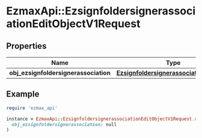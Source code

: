 # EzmaxApi::EzsignfoldersignerassociationEditObjectV1Request

## Properties

| Name | Type | Description | Notes |
| ---- | ---- | ----------- | ----- |
| **obj_ezsignfoldersignerassociation** | [**EzsignfoldersignerassociationRequest**](EzsignfoldersignerassociationRequest.md) |  | [optional] |

## Example

```ruby
require 'ezmax_api'

instance = EzmaxApi::EzsignfoldersignerassociationEditObjectV1Request.new(
  obj_ezsignfoldersignerassociation: null
)
```

